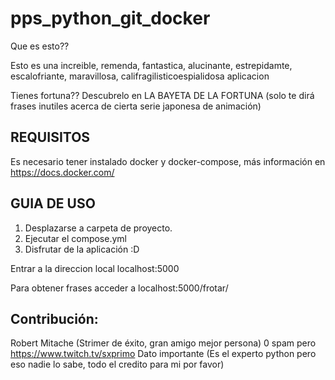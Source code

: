 # pps_python_git_docker
Que es esto??

Esto es una increible, remenda, fantastica, alucinante, estrepidamte, escalofriante, maravillosa, califragilisticoespialidosa aplicacion

Tienes fortuna??
Descubrelo en LA BAYETA DE LA FORTUNA (solo te dirá frases inutiles acerca de cierta serie japonesa de animación)


## REQUISITOS
Es necesario tener instalado docker y docker-compose, más información en https://docs.docker.com/

## GUIA DE USO
1. Desplazarse a carpeta de proyecto.
2. Ejecutar el compose.yml
3. Disfrutar de la aplicación :D

Entrar a la direccion local localhost:5000

Para obtener frases acceder a localhost:5000/frotar/<n-frases>

## Contribución:
Robert Mitache (Strimer de éxito, gran amigo mejor persona) 0 spam pero https://www.twitch.tv/sxprimo
Dato importante (Es el experto python pero eso nadie lo sabe, todo el credito para mi por favor)
